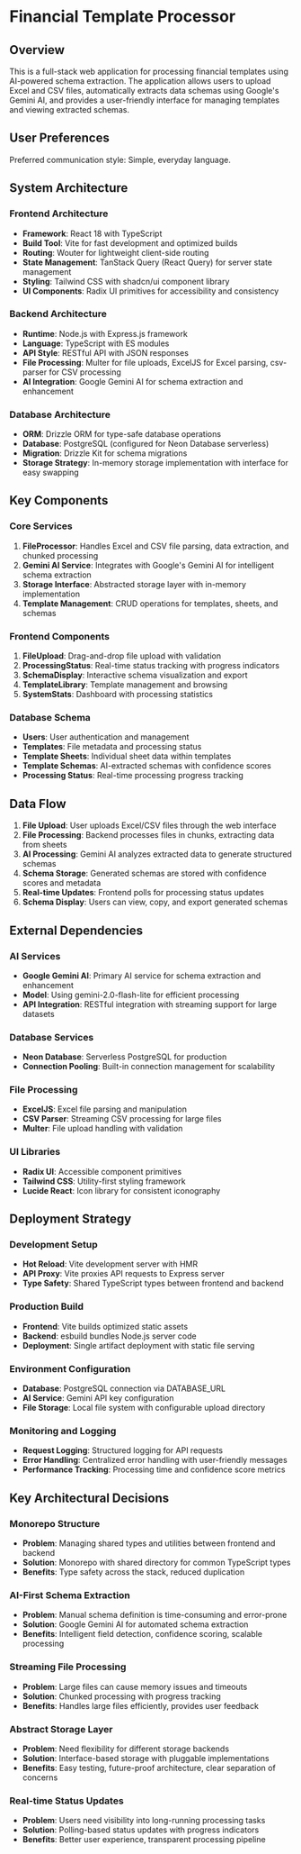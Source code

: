 # Financial Template Processor

## Overview

This is a full-stack web application for processing financial templates using AI-powered schema extraction. The application allows users to upload Excel and CSV files, automatically extracts data schemas using Google's Gemini AI, and provides a user-friendly interface for managing templates and viewing extracted schemas.

## User Preferences

Preferred communication style: Simple, everyday language.

## System Architecture

### Frontend Architecture
- **Framework**: React 18 with TypeScript
- **Build Tool**: Vite for fast development and optimized builds
- **Routing**: Wouter for lightweight client-side routing
- **State Management**: TanStack Query (React Query) for server state management
- **Styling**: Tailwind CSS with shadcn/ui component library
- **UI Components**: Radix UI primitives for accessibility and consistency

### Backend Architecture
- **Runtime**: Node.js with Express.js framework
- **Language**: TypeScript with ES modules
- **API Style**: RESTful API with JSON responses
- **File Processing**: Multer for file uploads, ExcelJS for Excel parsing, csv-parser for CSV processing
- **AI Integration**: Google Gemini AI for schema extraction and enhancement

### Database Architecture
- **ORM**: Drizzle ORM for type-safe database operations
- **Database**: PostgreSQL (configured for Neon Database serverless)
- **Migration**: Drizzle Kit for schema migrations
- **Storage Strategy**: In-memory storage implementation with interface for easy swapping

## Key Components

### Core Services
1. **FileProcessor**: Handles Excel and CSV file parsing, data extraction, and chunked processing
2. **Gemini AI Service**: Integrates with Google's Gemini AI for intelligent schema extraction
3. **Storage Interface**: Abstracted storage layer with in-memory implementation
4. **Template Management**: CRUD operations for templates, sheets, and schemas

### Frontend Components
1. **FileUpload**: Drag-and-drop file upload with validation
2. **ProcessingStatus**: Real-time status tracking with progress indicators
3. **SchemaDisplay**: Interactive schema visualization and export
4. **TemplateLibrary**: Template management and browsing
5. **SystemStats**: Dashboard with processing statistics

### Database Schema
- **Users**: User authentication and management
- **Templates**: File metadata and processing status
- **Template Sheets**: Individual sheet data within templates
- **Template Schemas**: AI-extracted schemas with confidence scores
- **Processing Status**: Real-time processing progress tracking

## Data Flow

1. **File Upload**: User uploads Excel/CSV files through the web interface
2. **File Processing**: Backend processes files in chunks, extracting data from sheets
3. **AI Processing**: Gemini AI analyzes extracted data to generate structured schemas
4. **Schema Storage**: Generated schemas are stored with confidence scores and metadata
5. **Real-time Updates**: Frontend polls for processing status updates
6. **Schema Display**: Users can view, copy, and export generated schemas

## External Dependencies

### AI Services
- **Google Gemini AI**: Primary AI service for schema extraction and enhancement
- **Model**: Using gemini-2.0-flash-lite for efficient processing
- **API Integration**: RESTful integration with streaming support for large datasets

### Database Services
- **Neon Database**: Serverless PostgreSQL for production
- **Connection Pooling**: Built-in connection management for scalability

### File Processing
- **ExcelJS**: Excel file parsing and manipulation
- **CSV Parser**: Streaming CSV processing for large files
- **Multer**: File upload handling with validation

### UI Libraries
- **Radix UI**: Accessible component primitives
- **Tailwind CSS**: Utility-first styling framework
- **Lucide React**: Icon library for consistent iconography

## Deployment Strategy

### Development Setup
- **Hot Reload**: Vite development server with HMR
- **API Proxy**: Vite proxies API requests to Express server
- **Type Safety**: Shared TypeScript types between frontend and backend

### Production Build
- **Frontend**: Vite builds optimized static assets
- **Backend**: esbuild bundles Node.js server code
- **Deployment**: Single artifact deployment with static file serving

### Environment Configuration
- **Database**: PostgreSQL connection via DATABASE_URL
- **AI Service**: Gemini API key configuration
- **File Storage**: Local file system with configurable upload directory

### Monitoring and Logging
- **Request Logging**: Structured logging for API requests
- **Error Handling**: Centralized error handling with user-friendly messages
- **Performance Tracking**: Processing time and confidence score metrics

## Key Architectural Decisions

### Monorepo Structure
- **Problem**: Managing shared types and utilities between frontend and backend
- **Solution**: Monorepo with shared directory for common TypeScript types
- **Benefits**: Type safety across the stack, reduced duplication

### AI-First Schema Extraction
- **Problem**: Manual schema definition is time-consuming and error-prone
- **Solution**: Google Gemini AI for automated schema extraction
- **Benefits**: Intelligent field detection, confidence scoring, scalable processing

### Streaming File Processing
- **Problem**: Large files can cause memory issues and timeouts
- **Solution**: Chunked processing with progress tracking
- **Benefits**: Handles large files efficiently, provides user feedback

### Abstract Storage Layer
- **Problem**: Need flexibility for different storage backends
- **Solution**: Interface-based storage with pluggable implementations
- **Benefits**: Easy testing, future-proof architecture, clear separation of concerns

### Real-time Status Updates
- **Problem**: Users need visibility into long-running processing tasks
- **Solution**: Polling-based status updates with progress indicators
- **Benefits**: Better user experience, transparent processing pipeline